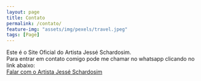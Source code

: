 ```yaml
---
layout: page
title: Contato
permalink: /contato/
feature-img: "assets/img/pexels/travel.jpeg"
tags: [Page]
---
```


Este é o Site Oficial do Artista Jessé Schardosim.  
Para entrar em contato comigo pode me chamar no whatsapp clicando no link abaixo:  
<a href="https://api.whatsapp.com/send?phone=5548996330288&text=Ol%C3%A1%20Jess%C3%A9%20Schardosim.%20Vi%20seu%20blog%20e%20gostaria%20de%20conversar%20com%20voc%C3%AA." target="_blank">Falar com o Artista Jessé Schardosim</a>
